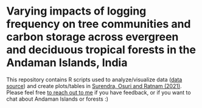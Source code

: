 # Varying impacts of logging frequency on tree communities and carbon storage across evergreen and deciduous tropical forests in the Andaman Islands, India
This repository contains R scripts used to analyze/visualize data ([data source](https://doi.org/10.5061/dryad.1c59zw3rp)) and create plots/tables in [Surendra, Osuri and Ratnam (2021)](https://www.researchgate.net/publication/346405145_Varying_impacts_of_logging_frequency_on_tree_communities_and_carbon_storage_across_evergreen_and_deciduous_tropical_forests_in_the_Andaman_Islands_India?_sg=DoVqrbeRGvYLGZeIuqvPzF7afzKgx21J4GR5Ozejya9U28P18Dfq3bPSeeh8txjEl7GRPGMcagZlOxIOasFeKE2obAqzID8wYXBfh5Rw.zZ3dS8sLunTUmRc3ajgW8GL3OwWx9q44vkgH5p4mRlZYT-BSZaD6b6_ZEyDqjTc-bfZmtKGXiNDb7sofgD5t0A). Please feel free [to reach out to me](https://akshaysurendra.wordpress.com/) if you have feedback, or if you want to chat about Andaman Islands or forests :)


